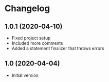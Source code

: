 #  Changelog

## 1.0.1 (2020-04-10)
- Fixed project setup
- Included more comments
- Added a statement finalizer that throws errors

## 1.0 (2020-04-04)
- Initial version
